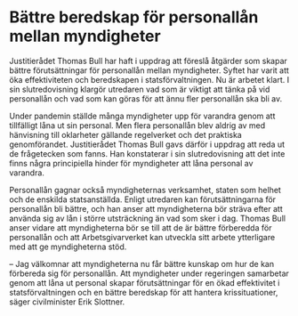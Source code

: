 # Bättre beredskap för personallån mellan myndigheter

Justitierådet Thomas Bull har haft i uppdrag att föreslå åtgärder som skapar bättre förutsättningar för personallån mellan myndigheter. Syftet har varit att öka effektiviteten och beredskapen i statsförvaltningen. Nu är arbetet klart. I sin slutredovisning klargör utredaren vad som är viktigt att tänka på vid personallån och vad som kan göras för att ännu fler personallån ska bli av.

Under pandemin ställde många myndigheter upp för varandra genom att tillfälligt låna ut sin personal. Men flera personallån blev aldrig av med hänvisning till oklarheter gällande regelverket och det praktiska genomförandet. Justitierådet Thomas Bull gavs därför i uppdrag att reda ut de frågetecken som fanns. Han konstaterar i sin slutredovisning att det inte finns några principiella hinder för myndigheter att låna personal av varandra.

Personallån gagnar också myndigheternas verksamhet, staten som helhet och de enskilda statsanställda. Enligt utredaren kan förutsättningarna för personallån bli bättre, och han anser att myndigheterna bör sträva efter att använda sig av lån i större utsträckning än vad som sker i dag. Thomas Bull anser vidare att myndigheterna bör se till att de är bättre förberedda för personallån och att Arbetsgivarverket kan utveckla sitt arbete ytterligare med att ge myndigheterna stöd.

– Jag välkomnar att myndigheterna nu får bättre kunskap om hur de kan förbereda sig för personallån. Att myndigheter under regeringen samarbetar genom att låna ut personal skapar förutsättningar för en ökad effektivitet i statsförvaltningen och en bättre beredskap för att hantera krissituationer, säger civilminister Erik Slottner.
